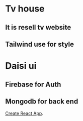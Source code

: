 # Tv house 
## It is resell tv website
## Tailwind use for style
# Daisi ui 





## Firebase for Auth
## Mongodb for back end
[Create React App](https://github.com/facebook/create-react-app).
